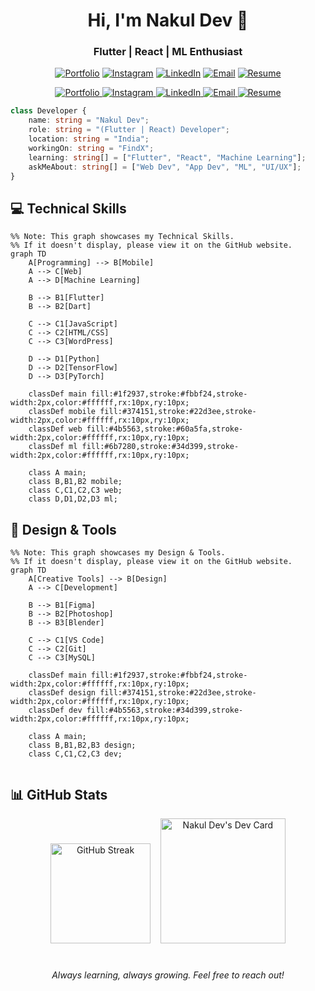 <h1 align="center">Hi, I'm Nakul Dev 👋</h1>
<h3 align="center">Flutter | React | ML Enthusiast</h3>

<div align="center">

[![Portfolio](https://badgen.net/badge/Portfolio/Visit%20Now/1f2937?icon=chrome&labelColor=black)](https://nakuldevmv.github.io/)
[![Instagram](https://badgen.net/badge/Instagram/Follow/6b7280?icon=instagram&labelColor=black)](https://instagram.com/jo.cly.n)
[![LinkedIn](https://badgen.net/badge/LinkedIn/Connect/374151?icon=linkedin&labelColor=black)](https://linkedin.com/in/nakuldevmv)
[![Email](https://badgen.net/badge/Email/Send%20Mail/4b5563?icon=gmail&labelColor=black)](mailto:nakuldev1561@gmail.com)
[![Resume](https://badgen.net/badge/Resume/View/4b5563?icon=document&labelColor=black)](https://nakuldevmv.github.io/Resume/resume.pdf)

<a href="https://nakuldevmv.github.io/" target="_blank">
  <img src="https://badgen.net/badge/Portfolio/Visit%20Now/1f2937?icon=chrome&labelColor=black" alt="Portfolio">
</a>
<a href="https://instagram.com/jo.cly.n" target="_blank">
  <img src="https://badgen.net/badge/Instagram/Follow/6b7280?icon=instagram&labelColor=black" alt="Instagram">
</a>
<a href="https://linkedin.com/in/nakuldevmv" target="_blank">
  <img src="https://badgen.net/badge/LinkedIn/Connect/374151?icon=linkedin&labelColor=black" alt="LinkedIn">
</a>
<a href="mailto:nakuldev1561@gmail.com" target="_blank">
  <img src="https://badgen.net/badge/Email/Send%20Mail/4b5563?icon=gmail&labelColor=black" alt="Email">
</a>
<a href="https://nakuldevmv.github.io/Resume/resume.pdf" target="_blank">
  <img src="https://badgen.net/badge/Resume/View/4b5563?icon=document&labelColor=black" alt="Resume">
</a>


</div>

```typescript
class Developer {
    name: string = "Nakul Dev";
    role: string = "(Flutter | React) Developer";
    location: string = "India";
    workingOn: string = "FindX";
    learning: string[] = ["Flutter", "React", "Machine Learning"];
    askMeAbout: string[] = ["Web Dev", "App Dev", "ML", "UI/UX"];
}
```

## 💻 Technical Skills

```mermaid
%% Note: This graph showcases my Technical Skills.  
%% If it doesn't display, please view it on the GitHub website.
graph TD
    A[Programming] --> B[Mobile]
    A --> C[Web]
    A --> D[Machine Learning]
    
    B --> B1[Flutter]
    B --> B2[Dart]
    
    C --> C1[JavaScript]
    C --> C2[HTML/CSS]
    C --> C3[WordPress]
    
    D --> D1[Python]
    D --> D2[TensorFlow]
    D --> D3[PyTorch]

    classDef main fill:#1f2937,stroke:#fbbf24,stroke-width:2px,color:#ffffff,rx:10px,ry:10px;
    classDef mobile fill:#374151,stroke:#22d3ee,stroke-width:2px,color:#ffffff,rx:10px,ry:10px;
    classDef web fill:#4b5563,stroke:#60a5fa,stroke-width:2px,color:#ffffff,rx:10px,ry:10px;
    classDef ml fill:#6b7280,stroke:#34d399,stroke-width:2px,color:#ffffff,rx:10px,ry:10px;

    class A main;
    class B,B1,B2 mobile;
    class C,C1,C2,C3 web;
    class D,D1,D2,D3 ml;

```

## 🎨 Design & Tools

```mermaid
%% Note: This graph showcases my Design & Tools.  
%% If it doesn't display, please view it on the GitHub website.
graph TD
    A[Creative Tools] --> B[Design]
    A --> C[Development]
    
    B --> B1[Figma]
    B --> B2[Photoshop]
    B --> B3[Blender]
    
    C --> C1[VS Code]
    C --> C2[Git]
    C --> C3[MySQL]

    classDef main fill:#1f2937,stroke:#fbbf24,stroke-width:2px,color:#ffffff,rx:10px,ry:10px;
    classDef design fill:#374151,stroke:#22d3ee,stroke-width:2px,color:#ffffff,rx:10px,ry:10px;
    classDef dev fill:#4b5563,stroke:#34d399,stroke-width:2px,color:#ffffff,rx:10px,ry:10px;

    class A main;
    class B,B1,B2,B3 design;
    class C,C1,C2,C3 dev;


```

## 📊 GitHub Stats

<div align="center">
  <img src="https://streak-stats.demolab.com?user=nakuldevmv&theme=tokyonight&hide_border=true&border_radius=10" height="160" alt="GitHub Streak"/>
  &nbsp;&nbsp;
  <img src="https://api.daily.dev/devcards/v2/zMBxqYhviVYYzB8H4yoSe.png?type=default" width="200" alt="Nakul Dev's Dev Card"/>
</div>



#
<div align="center">
  <i>Always learning, always growing. Feel free to reach out!</i>
</div>
